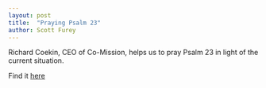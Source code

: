 ```yaml
---
layout: post
title:  "Praying Psalm 23"
author: Scott Furey
---
```


Richard Coekin, CEO of Co-Mission, helps us to pray Psalm 23 in light of the current situation.

Find it [here](https://co-mission.org/prayernews/weekly-co-mission-encouragement-as-we-face-coronavirus-together-in-london/)
